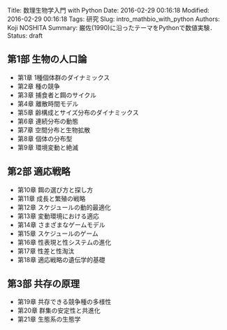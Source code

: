 Title: 数理生物学入門 with Python
Date: 2016-02-29 00:16:18
Modified: 2016-02-29 00:16:18
Tags: 研究
Slug: intro_mathbio_with_python
Authors: Koji NOSHITA
Summary: 巌佐(1990)に沿ったテーマをPythonで数値実験．
Status: draft

## 第1部 生物の人口論

* 第1章 1種個体群のダイナミックス
* 第2章 種の競争
* 第3章 捕食者と餌のサイクル
* 第4章 離散時間モデル
* 第5章 齢構成とサイズ分布のダイナミックス
* 第6章 連続分布の動態
* 第7章 空間分布と生物拡散
* 第8章 個体の分布型
* 第9章 環境変動と絶滅

## 第2部 適応戦略

* 第10章 餌の選び方と探し方
* 第11章 成長と繁殖の戦略
* 第12章 スケジュールの動的最適化
* 第13章 変動環境における適応
* 第14章 さまざまなゲームモデル
* 第15章 スケジュールのゲーム
* 第16章 性表現と性システムの進化
* 第17章 性差と性淘汰
* 第18章 適応戦略の遺伝学的基礎

## 第3部 共存の原理

* 第19章 共存できる競争種の多様性
* 第20章 群集の安定性と共進化
* 第21章 生態系の生態学